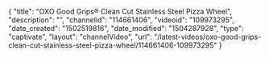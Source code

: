 {
    "title": "OXO Good Grips&reg; Clean Cut Stainless Steel Pizza Wheel",
    "description": "",
    "channelid": "114661406",
    "videoid": "109973295",
    "date_created": "1502519816",
    "date_modified": "1504287928",
    "type": "captivate",
    "layout": "channelVideo",
    "url": "\/latest-videos\/oxo-good-grips-clean-cut-stainless-steel-pizza-wheel\/114661406-109973295"
}